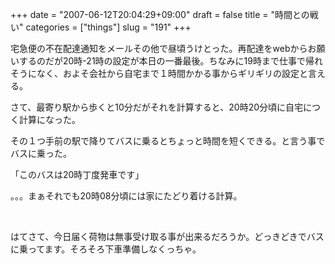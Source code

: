 +++
date = "2007-06-12T20:04:29+09:00"
draft = false
title = "時間との戦い"
categories = ["things"]
slug = "191"
+++

<p>宅急便の不在配達通知をメールその他で昼頃うけとった。再配達をwebからお願いするのだが20時-21時の設定が本日の一番最後。ちなみに19時まで仕事で帰れそうになく、およそ会社から自宅まで１時間かかる事からギリギリの設定と言える。
</p><p>さて、最寄り駅から歩くと10分だがそれを計算すると、20時20分頃に自宅につく計算になった。
</p><p>その１つ手前の駅で降りてバスに乗るとちょっと時間を短くできる。と言う事でバスに乗った。
</p><p>「このバスは20時丁度発車です」
</p><p>。。。まぁそれでも20時08分頃には家にたどり着ける計算。
</p><p>
 </p><p>はてさて、今日届く荷物は無事受け取る事が出来るだろうか。どっきどきでバスに乗ってます。そろそろ下車準備しなくっちゃ。
</p>
